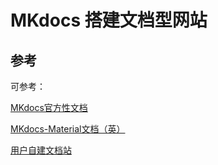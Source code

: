 # MKdocs 搭建文档型网站

## 参考

可参考：

[MKdocs官方性文档](https://www.mkdocs.org/)

[MKdocs-Material文档（英）](https://squidfunk.github.io/mkdocs-material/)

[用户自建文档站](https://wdk-docs.github.io/mkdocs-docs/)

